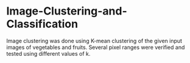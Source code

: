 # Image-Clustering-and-Classification
Image clustering was done using K-mean clustering of the given input images of vegetables and fruits. Several pixel ranges were verified and tested using different values of k.
